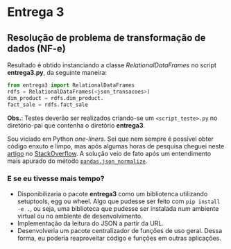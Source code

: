 # Entrega 3
## Resolução de problema de transformação de dados (NF-e)
Resultado é obtido instanciando a classe _RelationalDataFrames_ no script __entrega3.py__, da seguinte maneira:
```python
from entrega3 import RelationalDataFrames
rdfs = RelationalDataFrames(<json_transacoes>)
dim_product = rdfs.dim_product.
fact_sale = rdfs.fact_sale
```
__Obs.__: Testes deverão ser realizados criando-se um <code><script_teste>.py</code> no diretório-pai que contenha o diretório __entrega3__.

Sou viciado em Python _one-liners_. Sei que nem sempre é possível obter código enxuto e limpo, mas após algumas horas de pesquisa cheguei neste [artigo](https://stackoverflow.com/questions/38231591/split-explode-a-column-of-dictionaries-into-separate-columns-with-pandas "Split / Explode a column of dictionaries into separate columns with pandas") no [StackOverflow](https://stackoverflow.com/). A solução veio de fato após um entendimento mais apurado do método [<code>pandas.json_normalize</code>](https://pandas.pydata.org/pandas-docs/stable/reference/api/pandas.json_normalize.html). 

### E se eu tivesse mais tempo?
* Disponibilizaria o pacote __entrega3__ como um bibliotenca utilizando setuptools, egg ou wheel. Algo que pudesse ser feito com <code>pip install -e .</code>, ou seja, uma biblioteca que pudesse ser instalada num ambiente virtual ou no ambiente de desenvolvimento.
* Implementação da leitura do JSON a partir da URL.
* Desenvolveria um pacote centralizador de funções de uso geral. Dessa forma, eu poderia reaproveitar código e funções em outras aplicações.
